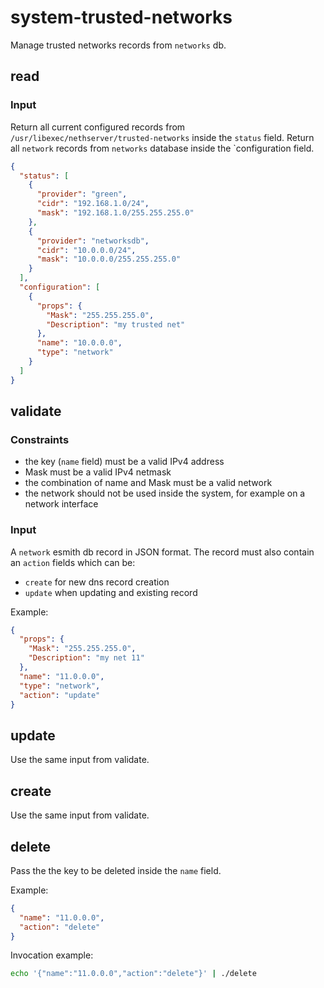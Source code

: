 # system-trusted-networks

Manage trusted networks records from `networks` db.

## read

### Input

Return all current configured records from `/usr/libexec/nethserver/trusted-networks` inside the `status` field.
Return all `network` records  from `networks` database inside the `configuration field.

```json
{
  "status": [
    {
      "provider": "green",
      "cidr": "192.168.1.0/24",
      "mask": "192.168.1.0/255.255.255.0"
    },
    {
      "provider": "networksdb",
      "cidr": "10.0.0.0/24",
      "mask": "10.0.0.0/255.255.255.0"
    }
  ],
  "configuration": [
    {
      "props": {
        "Mask": "255.255.255.0",
        "Description": "my trusted net"
      },
      "name": "10.0.0.0",
      "type": "network"
    }
  ]
}
```

## validate

### Constraints

- the key (`name` field) must be a valid IPv4 address
- Mask must be a valid IPv4 netmask
- the combination of name and Mask must be a valid network
- the network should not be used inside the system, for example on a network interface

### Input

A `network` esmith db record in JSON format.
The record must also contain an `action` fields which can be:
- `create` for new dns record creation
- `update` when updating and existing record

Example:
```json
{
  "props": {
    "Mask": "255.255.255.0",
    "Description": "my net 11"
  },
  "name": "11.0.0.0",
  "type": "network",
  "action": "update"
}
```

## update

Use the same input from validate.

## create

Use the same input from validate.

## delete

Pass the the key to be deleted inside the `name` field.

Example:
```json
{
  "name": "11.0.0.0",
  "action": "delete"
}
```

Invocation example:
```bash
echo '{"name":"11.0.0.0","action":"delete"}' | ./delete
```
